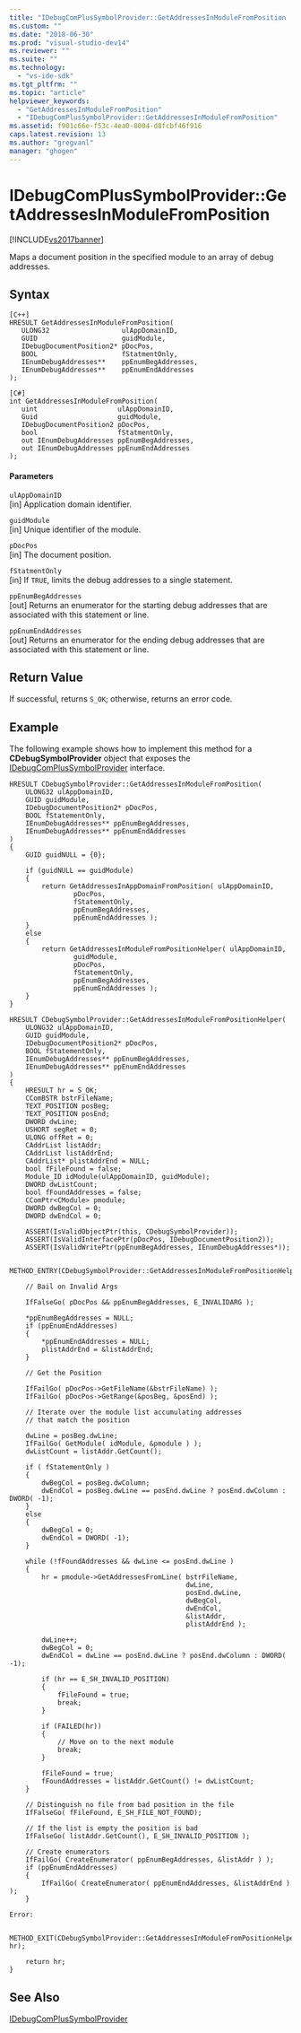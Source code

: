 ```yaml
---
title: "IDebugComPlusSymbolProvider::GetAddressesInModuleFromPosition | Microsoft Docs"
ms.custom: ""
ms.date: "2018-06-30"
ms.prod: "visual-studio-dev14"
ms.reviewer: ""
ms.suite: ""
ms.technology: 
  - "vs-ide-sdk"
ms.tgt_pltfrm: ""
ms.topic: "article"
helpviewer_keywords: 
  - "GetAddressesInModuleFromPosition"
  - "IDebugComPlusSymbolProvider::GetAddressesInModuleFromPosition"
ms.assetid: f901c66e-f53c-4ea0-8004-d8fcbf46f916
caps.latest.revision: 13
ms.author: "gregvanl"
manager: "ghogen"
---
```

# IDebugComPlusSymbolProvider::GetAddressesInModuleFromPosition
[!INCLUDE[vs2017banner](../../../includes/vs2017banner.md)]

  
Maps a document position in the specified module to an array of debug addresses.  
  
## Syntax  
  
```  
[C++]  
HRESULT GetAddressesInModuleFromPosition(  
   ULONG32                  ulAppDomainID,  
   GUID                     guidModule,  
   IDebugDocumentPosition2* pDocPos,  
   BOOL                     fStatmentOnly,  
   IEnumDebugAddresses**    ppEnumBegAddresses,  
   IEnumDebugAddresses**    ppEnumEndAddresses  
);  
```  
  
```  
[C#]  
int GetAddressesInModuleFromPosition(  
   uint                    ulAppDomainID,  
   Guid                    guidModule,  
   IDebugDocumentPosition2 pDocPos,  
   bool                    fStatmentOnly,  
   out IEnumDebugAddresses ppEnumBegAddresses,  
   out IEnumDebugAddresses ppEnumEndAddresses  
);  
```  
  
#### Parameters  
 `ulAppDomainID`  
 [in] Application domain identifier.  
  
 `guidModule`  
 [in] Unique identifier of the module.  
  
 `pDocPos`  
 [in] The document position.  
  
 `fStatmentOnly`  
 [in] If `TRUE`, limits the debug addresses to a single statement.  
  
 `ppEnumBegAddresses`  
 [out] Returns an enumerator for the starting debug addresses that are associated with this statement or line.  
  
 `ppEnumEndAddresses`  
 [out] Returns an enumerator for the ending debug addresses that are associated with this statement or line.  
  
## Return Value  
 If successful, returns `S_OK`; otherwise, returns an error code.  
  
## Example  
 The following example shows how to implement this method for a **CDebugSymbolProvider** object that exposes the [IDebugComPlusSymbolProvider](../../../extensibility/debugger/reference/idebugcomplussymbolprovider.md) interface.  
  
```cpp#  
HRESULT CDebugSymbolProvider::GetAddressesInModuleFromPosition(  
    ULONG32 ulAppDomainID,  
    GUID guidModule,  
    IDebugDocumentPosition2* pDocPos,  
    BOOL fStatementOnly,  
    IEnumDebugAddresses** ppEnumBegAddresses,  
    IEnumDebugAddresses** ppEnumEndAddresses  
)  
{  
    GUID guidNULL = {0};  
  
    if (guidNULL == guidModule)  
    {  
        return GetAddressesInAppDomainFromPosition( ulAppDomainID,  
                pDocPos,  
                fStatementOnly,  
                ppEnumBegAddresses,  
                ppEnumEndAddresses );  
    }  
    else  
    {  
        return GetAddressesInModuleFromPositionHelper( ulAppDomainID,  
                guidModule,  
                pDocPos,  
                fStatementOnly,  
                ppEnumBegAddresses,  
                ppEnumEndAddresses );  
    }  
}  
  
HRESULT CDebugSymbolProvider::GetAddressesInModuleFromPositionHelper(  
    ULONG32 ulAppDomainID,  
    GUID guidModule,  
    IDebugDocumentPosition2* pDocPos,  
    BOOL fStatementOnly,  
    IEnumDebugAddresses** ppEnumBegAddresses,  
    IEnumDebugAddresses** ppEnumEndAddresses  
)  
{  
    HRESULT hr = S_OK;  
    CComBSTR bstrFileName;  
    TEXT_POSITION posBeg;  
    TEXT_POSITION posEnd;  
    DWORD dwLine;  
    USHORT segRet = 0;  
    ULONG offRet = 0;  
    CAddrList listAddr;  
    CAddrList listAddrEnd;  
    CAddrList* plistAddrEnd = NULL;  
    bool fFileFound = false;  
    Module_ID idModule(ulAppDomainID, guidModule);  
    DWORD dwListCount;  
    bool fFoundAddresses = false;  
    CComPtr<CModule> pmodule;  
    DWORD dwBegCol = 0;  
    DWORD dwEndCol = 0;  
  
    ASSERT(IsValidObjectPtr(this, CDebugSymbolProvider));  
    ASSERT(IsValidInterfacePtr(pDocPos, IDebugDocumentPosition2));  
    ASSERT(IsValidWritePtr(ppEnumBegAddresses, IEnumDebugAddresses*));  
  
    METHOD_ENTRY(CDebugSymbolProvider::GetAddressesInModuleFromPositionHelper);  
  
    // Bail on Invalid Args  
  
    IfFalseGo( pDocPos && ppEnumBegAddresses, E_INVALIDARG );  
  
    *ppEnumBegAddresses = NULL;  
    if (ppEnumEndAddresses)  
    {  
        *ppEnumEndAddresses = NULL;  
        plistAddrEnd = &listAddrEnd;  
    }  
  
    // Get the Position  
  
    IfFailGo( pDocPos->GetFileName(&bstrFileName) );  
    IfFailGo( pDocPos->GetRange(&posBeg, &posEnd) );  
  
    // Iterate over the module list accumulating addresses  
    // that match the position  
  
    dwLine = posBeg.dwLine;  
    IfFailGo( GetModule( idModule, &pmodule ) );  
    dwListCount = listAddr.GetCount();  
  
    if ( fStatementOnly )  
    {  
        dwBegCol = posBeg.dwColumn;  
        dwEndCol = posBeg.dwLine == posEnd.dwLine ? posEnd.dwColumn : DWORD( -1);  
    }  
    else  
    {  
        dwBegCol = 0;  
        dwEndCol = DWORD( -1);  
    }  
  
    while (!fFoundAddresses && dwLine <= posEnd.dwLine )  
    {  
        hr = pmodule->GetAddressesFromLine( bstrFileName,  
                                            dwLine,  
                                            posEnd.dwLine,  
                                            dwBegCol,  
                                            dwEndCol,  
                                            &listAddr,  
                                            plistAddrEnd );  
  
        dwLine++;  
        dwBegCol = 0;  
        dwEndCol = dwLine == posEnd.dwLine ? posEnd.dwColumn : DWORD( -1);  
  
        if (hr == E_SH_INVALID_POSITION)  
        {  
            fFileFound = true;  
            break;  
        }  
  
        if (FAILED(hr))  
        {  
            // Move on to the next module  
            break;  
        }  
  
        fFileFound = true;  
        fFoundAddresses = listAddr.GetCount() != dwListCount;  
    }  
  
    // Distinguish no file from bad position in the file  
    IfFalseGo( fFileFound, E_SH_FILE_NOT_FOUND);  
  
    // If the list is empty the position is bad  
    IfFalseGo( listAddr.GetCount(), E_SH_INVALID_POSITION );  
  
    // Create enumerators  
    IfFailGo( CreateEnumerator( ppEnumBegAddresses, &listAddr ) );  
    if (ppEnumEndAddresses)  
    {  
        IfFailGo( CreateEnumerator( ppEnumEndAddresses, &listAddrEnd ) );  
    }  
  
Error:  
  
    METHOD_EXIT(CDebugSymbolProvider::GetAddressesInModuleFromPositionHelper, hr);  
  
    return hr;  
}  
```  
  
## See Also  
 [IDebugComPlusSymbolProvider](../../../extensibility/debugger/reference/idebugcomplussymbolprovider.md)

